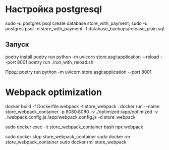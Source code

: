 # Настройка postgresql

sudo -u postgres psql
create database store_with_payment;
sudo -u postgres psql -d store_with_payment -f database_backups/release_plain.sql

## Запуск

poetry install
poetry run python -m uvicorn store.asgi:application --reload --port 8001
poetry run ./run_with_reload.sh

Прод:
poetry run python -m uvicorn store.asgi:application --port 8001

# Webpack optimization

docker build -f Dockerfile.webpack -t store_webpack .
docker run --name store_webpack_container -p 8080:8080 -v ./optimized:/app/optimized -v ./webpack.config.js:/app/webpack.config.js -d store_webpack

sudo docker exec -it store_webpack_container bash
npx webpack

sudo docker stop store_webpack_container
sudo docker rm store_webpack_container
sudo docker rmi store_webpack
